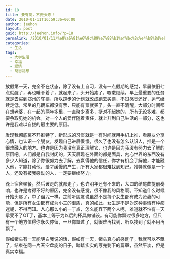 ```yaml
---
id: 18
title: 要有爱，不要头疼！
date: 2010-01-11T16:59:36+00:00
author: jeehon
layout: post
guid: http://jeehon.info/?p=18
permalink: /2010/01/11/%e8%a6%81%e6%9c%89%e7%88%b1%ef%bc%8c%e4%b8%8d%e8%a6%81%e5%a4%b4%e7%96%bc%ef%bc%81/
categories:
  - 生活
tags:
  - 大学生活
  - 幸福
  - 爱情
  - 胡思乱想
---
```

放假第一天，完全不在状态，除了没有上自习，没有一点假期的感觉，早晨依旧七点就醒了，再也睡不着了，就起来了，头开始疼了，咳嗽继续。早上最重要的任务就是去买到郑州的车票，所以跑步的计划就改成跑去买票，不过感觉还好，运气继续走低，常坐的几辆车都没有票，只能有票就买了。头一直不清醒，大部分时间都在想老婆，在一起的两年多里，一直聚少离多，挺对不起她的，所有无论多难，都要争取见她的机会。对一个人的爱伴随着责任，就上升到自己生活的一部分，这也许是我难以自拔的最主要的原因。<!--more-->

发现我彻底离不开推特了，新形成的习惯就是一有时间就用手机上推，看朋友分享心情，也认识一个朋友，发现自己进展很慢，很久了也没有怎么认识人，推是一个很难融入的地方。也许是因为我没有真正理解它，也许是因为我没有努力去了解的原因吧。人们都是自我封闭的，天天展现在外面的都是面具，内心世界的东西没有多少人知道，除了你很努力去了解，去赢得他的信任，你才有机会了解他，才能融入他，才能打动他，爱才缓慢的产生，所有大家都很难找到知己。推特就像是一个人，还没有被我感动的人，一定要继续努力。

晚上宿舍聚餐，然后该走的就都走了，也许明年还有不来的，大四的结尾曲提前奏响，也许是考得不好的原因，完全没有感觉，很不像我的风格啊。不知道什么时候开始头疼了，中了诅咒一样。之前听朋友说虽然不是每个女生都有成为贤妻的可能，但是所有女生都有成为小三的潜质，真的如此，女生是不是对这种事情有种痴迷呢，不得而知。人心那么小的一丁点，怎么能容下两个人呢，难道就不怕有一天承受不了OT了，基本上等于为以后的杯具做铺设。有可能你飘过很多地方，但只有一个地方值得你永久停留，一旦你飘过了，就很难再找到，所以找到了就不用再飘了。

假如猪头有一天能明白我说的话，假如有一天，猪头真心的感动了，我就可以不飘了，结束在同一片天空盘旋的日子，踏踏实实的写完剩下的篇章，虽然平淡，但是真实幸福。
